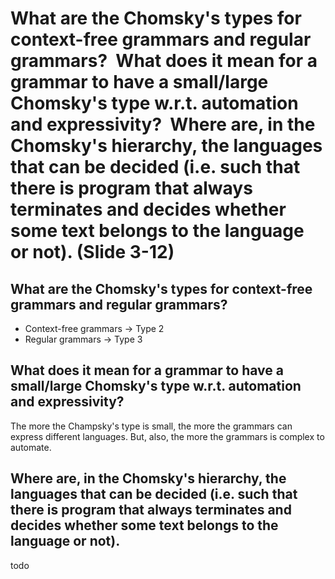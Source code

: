 # What are the Chomsky's types for context-free grammars and regular  grammars?  What does it mean for a grammar to have a small/large  Chomsky's type w.r.t. automation and expressivity?  Where are, in the  Chomsky's hierarchy, the languages that can be decided (i.e. such that  there is program that always terminates and decides whether some text  belongs to the language or not). (Slide 3-12)

## What are the Chomsky's types for context-free grammars and regular  grammars?

- Context-free grammars $\rightarrow$ Type 2
- Regular grammars $\rightarrow$ Type 3

## What does it mean for a grammar to have a small/large  Chomsky's type w.r.t. automation and expressivity?

The more the Champsky's type is small, the more the grammars can express different languages. But, also, the more the grammars is complex to automate.

## Where are, in the  Chomsky's hierarchy, the languages that can be decided (i.e. such that  there is program that always terminates and decides whether some text  belongs to the language or not).

todo